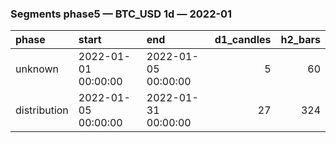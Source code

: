 ### Segments phase5 — BTC_USD 1d — 2022-01

| phase        | start               | end                 |   d1_candles |   h2_bars |
|:-------------|:--------------------|:--------------------|-------------:|----------:|
| unknown      | 2022-01-01 00:00:00 | 2022-01-05 00:00:00 |            5 |        60 |
| distribution | 2022-01-05 00:00:00 | 2022-01-31 00:00:00 |           27 |       324 |